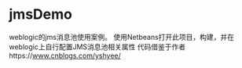 # jmsDemo
weblogic的jms消息池使用案例。
使用Netbeans打开此项目，构建，并在weblogic上自行配置JMS消息池相关属性
代码借鉴于作者https://www.cnblogs.com/yshyee/
